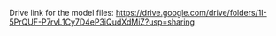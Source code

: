 
Drive link for the model files: https://drive.google.com/drive/folders/1I-5PrQUF-P7rvL1Cy7D4eP3iQudXdMiZ?usp=sharing
